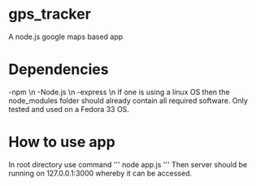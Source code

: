 # gps_tracker
A node.js google maps based app

# Dependencies
  -npm \n
  -Node.js \n
  -express \n
  If one is using a linux OS then the node_modules folder should already contain all required software.
  Only tested and used on a Fedora 33 OS.

# How to use app
In root directory use command
'''
  node app.js
'''
Then server should be running on 127.0.0.1:3000 whereby it can be accessed.

